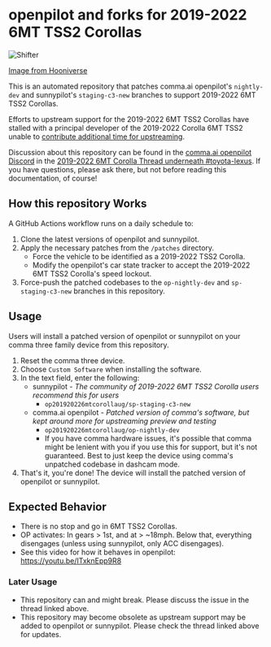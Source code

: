 # openpilot and forks for 2019-2022 6MT TSS2 Corollas

![Shifter](https://github.com/user-attachments/assets/a7f471e8-0e70-4f9c-aac2-6d69815745ab)

[Image from Hooniverse](https://www.hooniverse.com/2020-toyota-corolla-is-all-about-savethemanuals-but-will-you-buy-it/)

This is an automated repository that patches comma.ai openpilot's `nightly-dev` and sunnypilot's `staging-c3-new` branches to support 2019-2022 6MT TSS2 Corollas.

Efforts to upstream support for the 2019-2022 6MT TSS2 Corollas have stalled with a principal developer of the 2019-2022 Corolla 6MT TSS2 unable to [contribute additional time for upstreaming](https://discord.com/channels/469524606043160576/1391211035796439163/1391232320790331472).

Discussion about this repository can be found in the [comma.ai openpilot Discord](https://discord.comma.ai) in the [2019-2022 6MT Corolla Thread underneath #toyota-lexus](https://discord.com/channels/469524606043160576/1391211035796439163). If you have questions, please ask there, but not before reading this documentation, of course!

## How this repository Works

A GitHub Actions workflow runs on a daily schedule to:

1.  Clone the latest versions of openpilot and sunnypilot.
2.  Apply the necessary patches from the `/patches` directory.
    * Force the vehicle to be identified as a 2019-2022 TSS2 Corolla.
    * Modify the openpilot's car state tracker to accept the 2019-2022 6MT TSS2 Corolla's speed lockout.
3.  Force-push the patched codebases to the `op-nightly-dev` and `sp-staging-c3-new` branches in this repository.

## Usage

Users will install a patched version of openpilot or sunnypilot on your comma three family device from this repository.

1. Reset the comma three device.
2. Choose `Custom Software` when installing the software.
3. In the text field, enter the following:
   * sunnypilot - _The community of 2019-2022 6MT TSS2 Corolla users recommend this for users_
     * `op201920226mtcorollaug/sp-staging-c3-new`
   * comma.ai openpilot - _Patched version of comma's software, but kept around more for upstreaming preview and testing_
     * `op201920226mtcorollaug/op-nightly-dev`
     * If you have comma hardware issues, it's possible that comma might be lenient with you if you use this for support, but it's not guaranteed. Best to just keep the device using comma's unpatched codebase in dashcam mode.
5. That's it, you're done! The device will install the patched version of openpilot or sunnypilot.

## Expected Behavior

* There is no stop and go in 6MT TSS2 Corollas.
* OP activates: In gears > 1st, and at > ~18mph. Below that, everything disengages (unless using sunnypilot, only ACC disengages).
* See this video for how it behaves in openpilot: https://youtu.be/ITxknEpp9R8

### Later Usage

* This repository can and might break. Please discuss the issue in the thread linked above.
* This repository may become obsolete as upstream support may be added to openpilot or sunnypilot. Please check the thread linked above for updates.